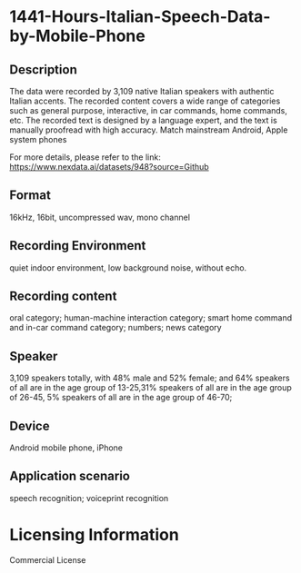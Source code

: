 # 1441-Hours-Italian-Speech-Data-by-Mobile-Phone


## Description
The data were recorded by 3,109 native Italian speakers with authentic Italian accents. The recorded content covers a wide range of categories such as general purpose, interactive, in car commands, home commands, etc. The recorded text is designed by a language expert, and the text is manually proofread with high accuracy. Match mainstream Android, Apple system phones

For more details, please refer to the link: https://www.nexdata.ai/datasets/948?source=Github


## Format
16kHz, 16bit, uncompressed wav, mono channel

## Recording Environment
quiet indoor environment, low background noise, without echo.

## Recording content
oral category; human-machine interaction category; smart home command and in-car command category; numbers; news category

## Speaker
3,109 speakers totally, with 48% male and 52% female; and 64% speakers of all are in the age group of 13-25,31% speakers of all are in the age group of 26-45, 5% speakers of all are in the age group of 46-70;

## Device
Android mobile phone, iPhone

## Application scenario
speech recognition; voiceprint recognition

# Licensing Information
Commercial License
